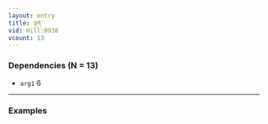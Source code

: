 ```yaml
---
layout: entry
title: ལྡན་
vid: Hill:0938
vcount: 13
---
```


> 
### Dependencies (N = 13)
* `arg1` 6

---

### Examples



